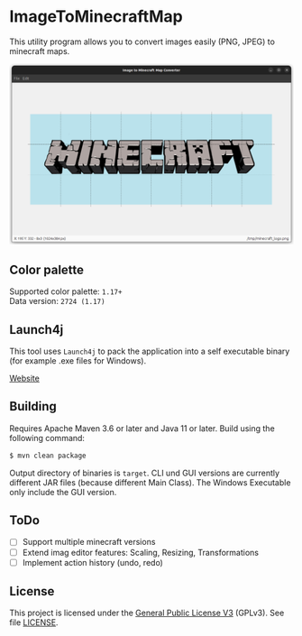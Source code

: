 # ImageToMinecraftMap
This utility program allows you to convert images easily (PNG, JPEG) to minecraft maps.

![Gui Overview](docs/gui_overview.png)

## Color palette

Supported color palette: `1.17+` \
Data version: `2724 (1.17)`

## Launch4j
This tool uses `Launch4j` to pack the application into a self executable binary (for example .exe files for Windows).

[Website](http://launch4j.sourceforge.net/)


## Building

Requires Apache Maven 3.6 or later and Java 11 or later. Build using the following command: 

```bash
$ mvn clean package
```

Output directory of binaries is `target`. CLI und GUI versions are currently different JAR files (because different Main Class).
The Windows Executable only include the GUI version.

## ToDo

- [ ] Support multiple minecraft versions
- [ ] Extend imag editor features: Scaling, Resizing, Transformations
- [ ] Implement action history (undo, redo)

## License

This project is licensed under the [General Public License V3](https://www.gnu.org/licenses/gpl-3.0.en.html) (GPLv3).
See file [LICENSE](/LICENSE).